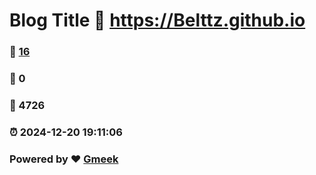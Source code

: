 # Blog Title :link: https://Belttz.github.io 
### :page_facing_up: [16](https://Belttz.github.io/tag.html) 
### :speech_balloon: 0 
### :hibiscus: 4726 
### :alarm_clock: 2024-12-20 19:11:06 
### Powered by :heart: [Gmeek](https://github.com/Meekdai/Gmeek)
